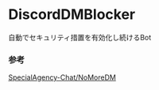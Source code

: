 # DiscordDMBlocker
自動でセキュリティ措置を有効化し続けるBot
### 参考
[SpecialAgency-Chat/NoMoreDM](https://github.com/SpecialAgency-Chat/NoMoreDM/tree/main)
